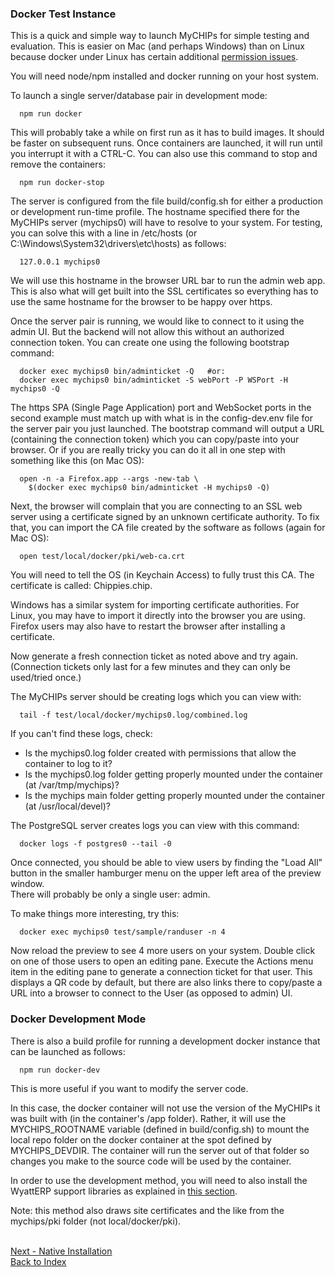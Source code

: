 ### Docker Test Instance

This is a quick and simple way to launch MyCHIPs for simple testing and evaluation.
This is easier on Mac (and perhaps Windows) than on Linux because docker under Linux 
has certain additional [permission issues](https://docs.docker.com/engine/install/linux-postinstall/).

You will need node/npm installed and docker running on your host system.

To launch a single server/database pair in development mode:
```
  npm run docker
```
This will probably take a while on first run as it has to build images.
It should be faster on subsequent runs.
Once containers are launched, it will run until you interrupt it with a CTRL-C.
You can also use this command to stop and remove the containers:
```
  npm run docker-stop
```
The server is configured from the file build/config.sh for either a production or development run-time profile.
The hostname specified there for the MyCHIPs server (mychips0) will have to resolve to your system.
For testing, you can solve this with a line in /etc/hosts (or C:\Windows\System32\drivers\etc\hosts) as follows:
```
  127.0.0.1	mychips0
```
We will use this hostname in the browser URL bar to run the admin web app.
This is also what will get built into the SSL certificates so everything has to 
use the same hostname for the browser to be happy over https.

Once the server pair is running, we would like to connect to it using the admin UI.
But the backend will not allow this without an authorized connection token.
You can create one using the following bootstrap command:
```
  docker exec mychips0 bin/adminticket -Q	#or:
  docker exec mychips0 bin/adminticket -S webPort -P WSPort -H mychips0 -Q
```
The https SPA (Single Page Application) port and WebSocket ports in the second example
must match up with what is in the config-dev.env file for the server pair you just launched.
The bootstrap command will output a URL (containing the connection token) which 
you can copy/paste into your browser.  Or if you are really tricky you can do 
it all in one step with something like this (on Mac OS):
```
  open -n -a Firefox.app --args -new-tab \
    $(docker exec mychips0 bin/adminticket -H mychips0 -Q)
```
Next, the browser will complain that you are connecting to an SSL web server 
using a certificate signed by an unknown certificate authority.
To fix that, you can import the CA file created by the software as follows (again for Mac OS):
```
  open test/local/docker/pki/web-ca.crt
```
You will need to tell the OS (in Keychain Access) to fully trust this CA.
The certificate is called: Chippies.chip.

Windows has a similar system for importing certificate authorities.
For Linux, you may have to import it directly into the browser you are using.
Firefox users may also have to restart the browser after installing a certificate.

Now generate a fresh connection ticket as noted above and try again.
(Connection tickets only last for a few minutes and they can only be used/tried once.)

The MyCHIPs server should be creating logs which you can view with:
```
  tail -f test/local/docker/mychips0.log/combined.log
```
If you can't find these logs, check:
- Is the mychips0.log folder created with permissions that allow the container to log to it?
- Is the mychips0.log folder getting properly mounted under the container (at /var/tmp/mychips)?
- Is the mychips main folder getting properly mounted under the container (at /usr/local/devel)?

The PostgreSQL server creates logs you can view with this command:
```
  docker logs -f postgres0 --tail -0
```
Once connected, you should be able to view users by finding the "Load All" button
in the smaller hamburger menu on the upper left area of the preview window.  
There will probably be only a single user: admin.

To make things more interesting, try this:
```
  docker exec mychips0 test/sample/randuser -n 4
```
Now reload the preview to see 4 more users on your system.  Double click on 
one of those users to open an editing pane.  Execute the Actions menu item 
in the editing pane to generate a connection ticket for that user.  This
displays a QR code by default, but there are also links there to copy/paste a 
URL into a browser to connect to the User (as opposed to admin) UI.

### Docker Development Mode
There is also a build profile for running a development docker instance that can be launched as follows:
```
  npm run docker-dev
```
This is more useful if you want to modify the server code.

In this case, the docker container will not use the version of the MyCHIPs it was built with (in the container's /app folder).
Rather, it will use the MYCHIPS_ROOTNAME variable (defined in build/config.sh) to mount the local repo folder on the docker container at the spot defined by MYCHIPS_DEVDIR.
The container will run the server out of that folder so changes you make to the source code will be used by the container.

In order to use the development method, you will need to also install the WyattERP support libraries as explained in [this section](work-hacking.md).

Note: this method also draws site certificates and the like from the mychips/pki folder
(not local/docker/pki).

<br>[Next - Native Installation](use-native.md)
<br>[Back to Index](README.md#contents)
